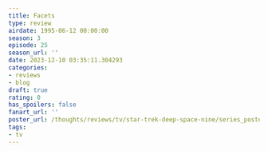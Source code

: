 ```yaml
---
title: Facets
type: review
airdate: 1995-06-12 00:00:00
season: 3
episode: 25
season_url: ''
date: 2023-12-10 03:35:11.304293
categories:
- reviews
- blog
draft: true
rating: 0
has_spoilers: false
fanart_url: ''
poster_url: /thoughts/reviews/tv/star-trek-deep-space-nine/series_poster.jpg
tags:
- tv
---
```


